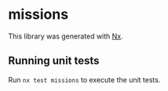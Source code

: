 # missions

This library was generated with [Nx](https://nx.dev).

## Running unit tests

Run `nx test missions` to execute the unit tests.
